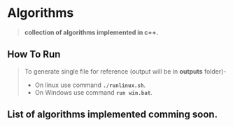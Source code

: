 # Algorithms
>__collection of algorithms implemented in c++.__  
## How To Run
>To generate single file for reference (output will be in __outputs__ folder)-  
> + On linux use command __`./runlinux.sh`__.  
> + On Windows use command __`run win.bat`__.

## List of algorithms implemented comming soon.
